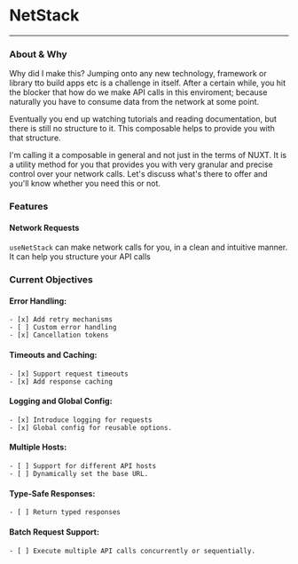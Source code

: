 # NetStack
---

### About & Why
Why did I make this?
Jumping onto any new technology, framework or library tto build apps etc is a challenge in itself. 
After a certain while, you hit the blocker that how do we make API calls in this enviroment; because naturally 
you have to consume data from the network at some point.

Eventually you end up watching tutorials and reading documentation, but there is still no structure to it. 
This composable helps to provide you with that structure. 

I'm calling it a composable in general and not just in the terms of NUXT. It is a utility method for you that provides you 
with very granular and precise control over your network calls. 
Let's discuss what's there to offer and you'll know whether 
you need this or not.  


### Features 
#### Network Requests 
`useNetStack` can make network calls for you, in a clean and intuitive manner. It can help you structure your API calls  

### Current Objectives 
#### Error Handling: 
    - [x] Add retry mechanisms
    - [ ] Custom error handling 
    - [x] Cancellation tokens 
#### Timeouts and Caching: 
    - [x] Support request timeouts  
    - [x] Add response caching
#### Logging and Global Config: 
    - [x] Introduce logging for requests 
    - [x] Global config for reusable options.
#### Multiple Hosts: 
    - [ ] Support for different API hosts
    - [ ] Dynamically set the base URL.
#### Type-Safe Responses: 
    - [ ] Return typed responses
#### Batch Request Support: 
    - [ ] Execute multiple API calls concurrently or sequentially.
